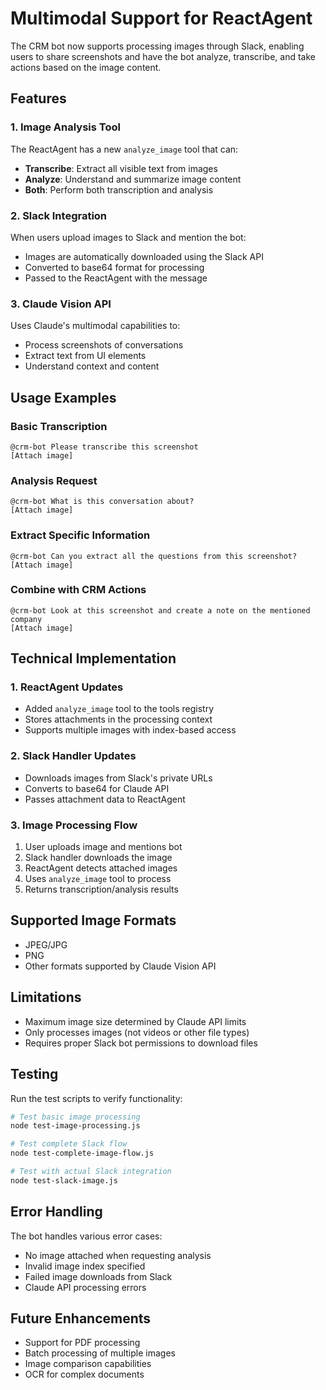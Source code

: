 # Multimodal Support for ReactAgent

The CRM bot now supports processing images through Slack, enabling users to share screenshots and have the bot analyze, transcribe, and take actions based on the image content.

## Features

### 1. Image Analysis Tool
The ReactAgent has a new `analyze_image` tool that can:
- **Transcribe**: Extract all visible text from images
- **Analyze**: Understand and summarize image content
- **Both**: Perform both transcription and analysis

### 2. Slack Integration
When users upload images to Slack and mention the bot:
- Images are automatically downloaded using the Slack API
- Converted to base64 format for processing
- Passed to the ReactAgent with the message

### 3. Claude Vision API
Uses Claude's multimodal capabilities to:
- Process screenshots of conversations
- Extract text from UI elements
- Understand context and content

## Usage Examples

### Basic Transcription
```
@crm-bot Please transcribe this screenshot
[Attach image]
```

### Analysis Request
```
@crm-bot What is this conversation about?
[Attach image]
```

### Extract Specific Information
```
@crm-bot Can you extract all the questions from this screenshot?
[Attach image]
```

### Combine with CRM Actions
```
@crm-bot Look at this screenshot and create a note on the mentioned company
[Attach image]
```

## Technical Implementation

### 1. ReactAgent Updates
- Added `analyze_image` tool to the tools registry
- Stores attachments in the processing context
- Supports multiple images with index-based access

### 2. Slack Handler Updates
- Downloads images from Slack's private URLs
- Converts to base64 for Claude API
- Passes attachment data to ReactAgent

### 3. Image Processing Flow
1. User uploads image and mentions bot
2. Slack handler downloads the image
3. ReactAgent detects attached images
4. Uses `analyze_image` tool to process
5. Returns transcription/analysis results

## Supported Image Formats
- JPEG/JPG
- PNG
- Other formats supported by Claude Vision API

## Limitations
- Maximum image size determined by Claude API limits
- Only processes images (not videos or other file types)
- Requires proper Slack bot permissions to download files

## Testing
Run the test scripts to verify functionality:
```bash
# Test basic image processing
node test-image-processing.js

# Test complete Slack flow
node test-complete-image-flow.js

# Test with actual Slack integration
node test-slack-image.js
```

## Error Handling
The bot handles various error cases:
- No image attached when requesting analysis
- Invalid image index specified
- Failed image downloads from Slack
- Claude API processing errors

## Future Enhancements
- Support for PDF processing
- Batch processing of multiple images
- Image comparison capabilities
- OCR for complex documents